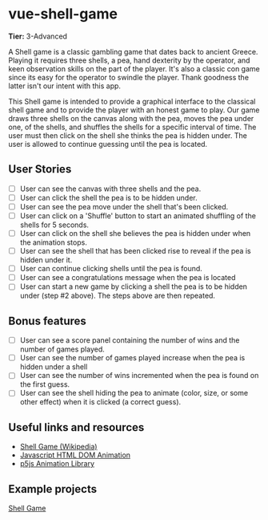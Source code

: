 # vue-shell-game

**Tier:** 3-Advanced

A Shell game is a classic gambling game that dates back to ancient Greece.
Playing it requires three shells, a pea, hand dexterity by the operator, and 
keen observation skills on the part of the player. It's also a classic con
game since its easy for the operator to swindle the player. Thank goodness
the latter isn't our intent with this app.

This Shell game is intended to provide a graphical interface to the classical
shell game and to provide the player with an honest game to play. Our game
draws three shells on the canvas along with the pea, moves the pea under one,
of the shells, and shuffles the shells for a specific interval of time. The
user must then click on the shell she thinks the pea is hidden under. The user
is allowed to continue guessing until the pea is located.

## User Stories

-   [ ] User can see the canvas with three shells and the pea.
-   [ ] User can click the shell the pea is to be hidden under.
-   [ ] User can see the pea move under the shell that's been clicked.
-   [ ] User can click on a 'Shuffle' button to start an animated shuffling of
the shells for 5 seconds.
-   [ ] User can click on the shell she believes the pea is hidden under when
the animation stops.
-   [ ] User can see the shell that has been clicked rise to reveal if the pea
is hidden under it. 
-   [ ] User can continue clicking shells until the pea is found.
-   [ ] User can see a congratulations message when the pea is located
-   [ ] User can start a new game by clicking a shell the pea is to be hidden
under (step #2 above). The steps above are then repeated.

## Bonus features

-   [ ] User can see a score panel containing the number of wins and the
number of games played.
-   [ ] User can see the number of games played increase when the pea is hidden
under a shell
-   [ ] User can see the number of wins incremented when the pea is found on 
the first guess.
-   [ ] User can see the shell hiding the pea to animate (color, size, or 
some other effect) when it is clicked (a correct guess).

## Useful links and resources

- [Shell Game (Wikipedia)](https://en.wikipedia.org/wiki/Shell_game)
- [Javascript HTML DOM Animation](https://www.w3schools.com/js/js_htmldom_animate.asp)
- [p5js Animation Library](https://p5js.org/)

## Example projects

[Shell Game](https://codepen.io/RedCactus/pen/dwEjXy)
